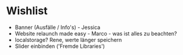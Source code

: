 # Wishlist

- Banner (Ausfälle / Info's) - Jessica
- Website relaunch made easy - Marco - was ist alles zu beachten?
- localstorage? Rene, werte länger speichern
- Slider einbinden ('Fremde Libraries')